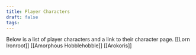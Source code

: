 ```yaml
---
title: Player Characters
draft: false
tags:
---
```

Below is a list of player characters and a link to their character page.
[[Lorn Ironroot]]
[[Amorphous Hobblehobble]]
[[Arokoris]]